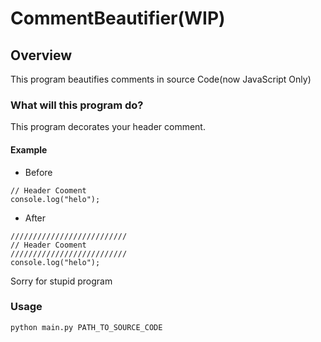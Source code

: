 # CommentBeautifier(WIP)

## Overview
This program beautifies comments in source Code(now JavaScript Only)

### What will this program do?
This program decorates your header comment.
#### Example
- Before
```
// Header Cooment
console.log("helo");
```
- After
```
//////////////////////////
// Header Cooment
//////////////////////////
console.log("helo");
```
Sorry for stupid program

### Usage
`python main.py PATH_TO_SOURCE_CODE`
